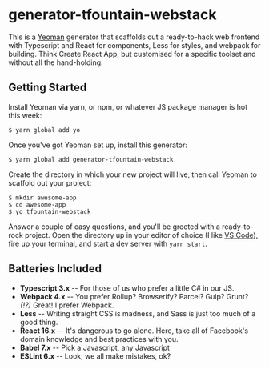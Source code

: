 # generator-tfountain-webstack

This is a [Yeoman](http://yeoman.io/) generator that scaffolds out a ready-to-hack web frontend with Typescript and React for components, Less for styles, and webpack for building. Think Create React App, but customised for a specific toolset and without all the hand-holding.

## Getting Started

Install Yeoman via yarn, or npm, or whatever JS package manager is hot this week:

    $ yarn global add yo

Once you've got Yeoman set up, install this generator:

    $ yarn global add generator-tfountain-webstack

Create the directory in which your new project will live, then call Yeoman to scaffold out your project:

    $ mkdir awesome-app
    $ cd awesome-app
    $ yo tfountain-webstack

Answer a couple of easy questions, and you'll be greeted with a ready-to-rock project. Open the directory up in your editor of choice (I like [VS Code](https://code.visualstudio.com/)), fire up your terminal, and start a dev server with `yarn start`.

## Batteries Included

* **Typescript 3.x** -- For those of us who prefer a little C# in our JS.
* **Webpack 4.x** -- You prefer Rollup? Browserify? Parcel? Gulp? Grunt? _(!?)_ Great! I prefer Webpack.
* **Less** -- Writing straight CSS is madness, and Sass is just too much of a good thing.
* **React 16.x** -- It's dangerous to go alone. Here, take all of Facebook's domain knowledge and best practices with you.
* **Babel 7.x** -- Pick a Javascript, any Javascript
* **ESLint 6.x** -- Look, we all make mistakes, ok?